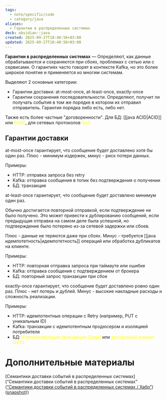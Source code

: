 ```yaml
---
tags:
  - note/specific/code
  - category/java
aliases:
  - Гарантии в распределенных системах
deck: obsidian::java
created: 2025-09-27T18:40:56+03:00
updated: 2025-09-27T18:40:56+03:00
---
```


**Гарантии в распределенных системах**
—
Определяют, как данные обрабатываются и сохраняются при сбоях, проблемах с сетью или с сервисами. О гарантиях часто говорят в контексте Kafka, но это более широкое понятие и применяется ко многим системам.

Выделяют 2 основные категории:
- Гарантии доставки: at-most-once, at-least-once, exactly-once
- Гарантии сохранения последовательности. Определяют, получит ли получать события в том же порядке в котором их отправил отправитель. Гарантия порядка либо есть, либо нет.

Также есть более частные "договоренности". Для БД: [[java ACID|ACID]] или <font color="#ffff00">BASE</font>, для сетевых протоколов <font color="#ffff00">QoS</font>

## Гарантии доставки

at-most-once гарантирует, что сообщение будет доставлено хотя бы один раз. Плюс - минимум издержек, минус - риск потери данных.

Примеры:
- HTTP: отправка запроса без retry
- Kafka: отправка сообщения в топик без подтверждения о получении
- БД: транзакция

at-least-once гарантирует, что сообщение будет доставлено минимум один раз.

Обычно достигается повторной отправкой, если подтверждение не было получено. Это может привести к дублированию сообщений, если предыдущая отправка на самом деле была успешной, но подтверждение было потеряно из-за сетевой задержки или сбоев.

Плюс - данные не теряются даже при сбоях. Минус - требуется [[java идемпотетность|идемпотетность]] операций или обработка дубликатов на клиенте.

Примеры:
- HTTP: повторная отправка запроса при таймауте или ошибке
- Kafka: отправка сообщения с подтверждением от брокера
- БД: повторный запрос транзакции при сбое

exactly-once гарантирует, что сообщение будет доставлено ровно один раз. Плюс - нет потерь и дублей. Минус - высокие накладные расходы и сложность реализации.

Примеры:
- HTTP: идемпотентные операции с Retry (например, PUT с уникальным ID)
- Kafka: транзакции с идемпотентным продюсером и изоляцией потребителя
- БД: <font color="#ffff00">Компенсирующие транзакции (Saga) </font>или <font color="#ffff00">двухфазный коммит (2PC)</font>

# Дополнительные материалы
[Семантики доставки событий в распределенных системах](“Семантики доставки событий в распределенных системах” ([“Семантики доставки событий в распределенных системах / Хабр”](zotero://select/library/items/K7GLETXB)) ([snapshot](zotero://open-pdf/library/items/K4GKZCA7?sel=h1%20%3E%20span&annotation=UDQNDHNX)))
